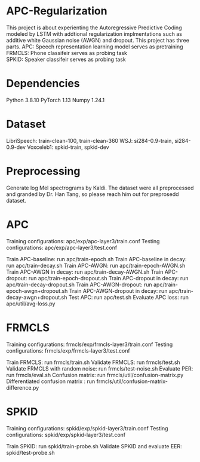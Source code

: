 # APC-Regularization
This project is about experienting the Autoregressive Predictive Coding modeled by LSTM with addtional regularization implmentations such as additive white Gaussian noise (AWGN) and dropout. This project has three parts. 
APC: Speech representation learning model serves as pretraining
FRMCLS: Phone classifeir serves as probing task  
SPKID: Speaker classifeir serves as probing task  
# Dependencies
Python 3.8.10
PyTorch 1.13
Numpy 1.24.1
# Dataset
LibriSpeech: train-clean-100, train-clean-360
WSJ: si284-0.9-train, si284-0.9-dev
Voxceleb1: spkid-train, spkid-dev
# Preprocessing
Generate log Mel spectrograms by Kaldi. The dataset were all preprocessed and granded by Dr. Han Tang, so please reach him out for preprosedd dataset. 
# APC 
Training configurations: apc/exp/apc-layer3/train.conf
Testing configurations: apc/exp/apc-layer3/test.conf

Train APC-baseline: run apc/train-epoch.sh
Train APC-baseline in decay: run apc/train-decay.sh
Train APC-AWGN: run apc/train-epoch-AWGN.sh
Train APC-AWGN in decay: run apc/train-decay-AWGN.sh
Train APC-dropout: run apc/train-epoch-dropout.sh
Train APC-dropout in decay: run apc/train-decay-dropout.sh
Train APC-AWGN-dropout: run apc/train-epoch-awgn+dropout.sh
Train APC-AWGN-dropout in decay: run apc/train-decay-awgn+dropout.sh
Test APC: run apc/test.sh
Evaluate APC loss: run apc/util/avg-loss.py

# FRMCLS 
Training configurations: frmcls/exp/frmcls-layer3/train.conf
Testing configurations: frmcls/exp/frmcls-layer3/test.conf

Train FRMCLS: run frmcls/train.sh
Validate FRMCLS: run frmcls/test.sh
Validate FRMCLS with random noise: run frmcls/test-noise.sh
Evaluate PER: run frmcls/eval.sh
Confusion matrix: run frmcls/util/confusion-matrix.py
Differentiated confusion matrix : run frmcls/util/confusion-matrix-difference.py

# SPKID
Training configurations: spkid/exp/spkid-layer3/train.conf
Testing configurations: spkid/exp/spkid-layer3/test.conf

Train SPKID: run spkid/train-probe.sh
Validate SPKID and evaluate EER: spkid/test-probe.sh



